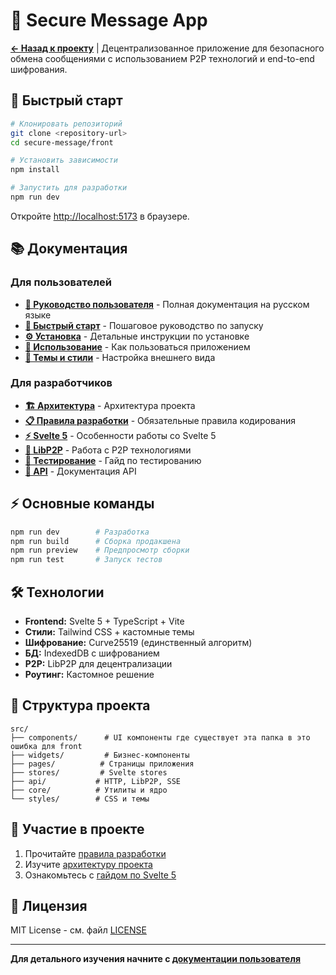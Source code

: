 # 🔐 Secure Message App

**[← Назад к проекту](../README.md)** | Децентрализованное приложение для безопасного обмена сообщениями с использованием P2P технологий и end-to-end шифрования.

## 🚀 Быстрый старт

```bash
# Клонировать репозиторий
git clone <repository-url>
cd secure-message/front

# Установить зависимости
npm install

# Запустить для разработки
npm run dev
```

Откройте [http://localhost:5173](http://localhost:5173) в браузере.

## 📚 Документация

### Для пользователей
- **[📖 Руководство пользователя](docs/ru/README.md)** - Полная документация на русском языке
- **[🚀 Быстрый старт](docs/ru/quick-start.md)** - Пошаговое руководство по запуску
- **[⚙️ Установка](docs/ru/installation.md)** - Детальные инструкции по установке
- **[🎯 Использование](docs/ru/usage.md)** - Как пользоваться приложением
- **[🎨 Темы и стили](docs/ru/themes.md)** - Настройка внешнего вида

### Для разработчиков
- **[🏗️ Архитектура](llm/architecture.md)** - Архитектура проекта
- **[📋 Правила разработки](llm/rules.md)** - Обязательные правила кодирования
- **[⚡ Svelte 5](llm/svelte5.md)** - Особенности работы со Svelte 5
- **[🔗 LibP2P](llm/libp2p.md)** - Работа с P2P технологиями
- **[🧪 Тестирование](llm/testing.md)** - Гайд по тестированию
- **[📖 API](docs/ru/api.md)** - Документация API

## ⚡ Основные команды

```bash
npm run dev        # Разработка
npm run build      # Сборка продакшена
npm run preview    # Предпросмотр сборки
npm run test       # Запуск тестов
```

## 🛠️ Технологии

- **Frontend:** Svelte 5 + TypeScript + Vite
- **Стили:** Tailwind CSS + кастомные темы
- **Шифрование:** Curve25519 (единственный алгоритм)
- **БД:** IndexedDB с шифрованием
- **P2P:** LibP2P для децентрализации
- **Роутинг:** Кастомное решение

## 📁 Структура проекта

```
src/
├── components/      # UI компоненты где существует эта папка в это ошибка для front
├── widgets/         # Бизнес-компоненты
├── pages/          # Страницы приложения
├── stores/         # Svelte stores
├── api/           # HTTP, LibP2P, SSE
├── core/          # Утилиты и ядро
└── styles/        # CSS и темы
```

## 🤝 Участие в проекте

1. Прочитайте [правила разработки](llm/rules.md)
2. Изучите [архитектуру проекта](llm/architecture.md)
3. Ознакомьтесь с [гайдом по Svelte 5](llm/svelte5.md)

## 📄 Лицензия

MIT License - см. файл [LICENSE](LICENSE)

---

**Для детального изучения начните с [документации пользователя](docs/ru/README.md)**
